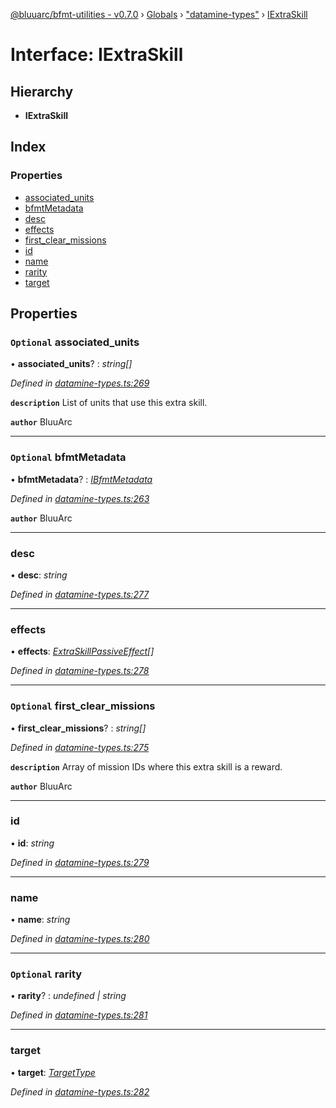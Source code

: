 [@bluuarc/bfmt-utilities - v0.7.0](../README.md) › [Globals](../globals.md) › ["datamine-types"](../modules/_datamine_types_.md) › [IExtraSkill](_datamine_types_.iextraskill.md)

# Interface: IExtraSkill

## Hierarchy

* **IExtraSkill**

## Index

### Properties

* [associated_units](_datamine_types_.iextraskill.md#optional-associated_units)
* [bfmtMetadata](_datamine_types_.iextraskill.md#optional-bfmtmetadata)
* [desc](_datamine_types_.iextraskill.md#desc)
* [effects](_datamine_types_.iextraskill.md#effects)
* [first_clear_missions](_datamine_types_.iextraskill.md#optional-first_clear_missions)
* [id](_datamine_types_.iextraskill.md#id)
* [name](_datamine_types_.iextraskill.md#name)
* [rarity](_datamine_types_.iextraskill.md#optional-rarity)
* [target](_datamine_types_.iextraskill.md#target)

## Properties

### `Optional` associated_units

• **associated_units**? : *string[]*

*Defined in [datamine-types.ts:269](https://github.com/BluuArc/bfmt-utilities/blob/master/src/datamine-types.ts#L269)*

**`description`** List of units that use this extra skill.

**`author`** BluuArc

___

### `Optional` bfmtMetadata

• **bfmtMetadata**? : *[IBfmtMetadata](_datamine_types_.ibfmtmetadata.md)*

*Defined in [datamine-types.ts:263](https://github.com/BluuArc/bfmt-utilities/blob/master/src/datamine-types.ts#L263)*

**`author`** BluuArc

___

###  desc

• **desc**: *string*

*Defined in [datamine-types.ts:277](https://github.com/BluuArc/bfmt-utilities/blob/master/src/datamine-types.ts#L277)*

___

###  effects

• **effects**: *[ExtraSkillPassiveEffect](../modules/_datamine_types_.md#extraskillpassiveeffect)[]*

*Defined in [datamine-types.ts:278](https://github.com/BluuArc/bfmt-utilities/blob/master/src/datamine-types.ts#L278)*

___

### `Optional` first_clear_missions

• **first_clear_missions**? : *string[]*

*Defined in [datamine-types.ts:275](https://github.com/BluuArc/bfmt-utilities/blob/master/src/datamine-types.ts#L275)*

**`description`** Array of mission IDs where this extra skill is a reward.

**`author`** BluuArc

___

###  id

• **id**: *string*

*Defined in [datamine-types.ts:279](https://github.com/BluuArc/bfmt-utilities/blob/master/src/datamine-types.ts#L279)*

___

###  name

• **name**: *string*

*Defined in [datamine-types.ts:280](https://github.com/BluuArc/bfmt-utilities/blob/master/src/datamine-types.ts#L280)*

___

### `Optional` rarity

• **rarity**? : *undefined | string*

*Defined in [datamine-types.ts:281](https://github.com/BluuArc/bfmt-utilities/blob/master/src/datamine-types.ts#L281)*

___

###  target

• **target**: *[TargetType](../enums/_datamine_types_.targettype.md)*

*Defined in [datamine-types.ts:282](https://github.com/BluuArc/bfmt-utilities/blob/master/src/datamine-types.ts#L282)*
